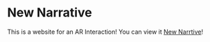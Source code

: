 # New Narrative
This is a website for an AR Interaction! You can view it [New Narrtive](Website.html)!
